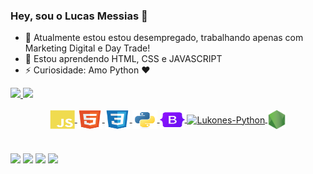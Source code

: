 ### Hey, sou o Lucas Messias 👋

- 🔭 Atualmente estou estou desempregado, trabalhando apenas com Marketing Digital e Day Trade!
- 🌱 Estou aprendendo HTML, CSS e JAVASCRIPT
- ⚡ Curiosidade: Amo Python ❤

<div>
  <a align="center" href="https://github.com/lukones">
  <img height="165em" src="https://github-readme-stats.vercel.app/api?username=Lukones&show_icons=true&include_all_commits=true&count_private=true&hide_border=false&theme=tokyonight"/>
  <img height="165em" src="https://github-readme-stats.vercel.app/api/top-langs/?username=Lukones&layout=compact&custom_title=Most%20used%20languages&langs_count=10&include_all_commits=true&hide_progress=true&hide_border=false&theme=tokyonight"/>

</div>

<div align="center" style="display: inline_block"><br>
  
  <img align="center" alt="Lukones-Js" height="30" width="40" src="https://raw.githubusercontent.com/devicons/devicon/master/icons/javascript/javascript-plain.svg">
  <img align="center" alt="Lukones-HTML" height="30" width="40" src="https://raw.githubusercontent.com/devicons/devicon/master/icons/html5/html5-original.svg">
  <img align="center" alt="Lukones-CSS" height="30" width="40" src="https://raw.githubusercontent.com/devicons/devicon/master/icons/css3/css3-original.svg">
  <img align="center" alt="Lukones-Python" height="30" width="40" src="https://raw.githubusercontent.com/devicons/devicon/master/icons/python/python-original.svg">
  <img align="center" alt="Lukones-Python" height="30" width="40" src="https://raw.githubusercontent.com/devicons/devicon/1119b9f84c0290e0f0b38982099a2bd027a48bf1/icons/bootstrap/bootstrap-original.svg">
  <img align="center" alt="Lukones-Python" height="30" width="40" src="https://cdn.icon-icons.com/icons2/2415/PNG/512/jquery_plain_wordmark_logo_icon_146445.png">
  <img align="center" alt="Lukones-Python" height="30" width="30" src="https://raw.githubusercontent.com/github/explore/80688e429a7d4ef2fca1e82350fe8e3517d3494d/topics/nodejs/nodejs.png">
</div>
  
  
# 
  
  
<div> 
  <a href="https://www.youtube.com/channel/UCjkWRzEIHtxvTpRaIB0W9FQ" target="_blank"><img src="https://img.shields.io/badge/YouTube-FF0000?style=for-the-badge&logo=youtube&logoColor=white" target="_blank"></a>
  <a href="https://instagram.com/lukonnes" target="_blank"><img src="https://img.shields.io/badge/-Instagram-%23E4405F?style=for-the-badge&logo=instagram&logoColor=white" target="_blank"></a>
  <a href = "mailto:lucasmessiasfb@gmail.com"><img src="https://img.shields.io/badge/-Gmail-%23333?style=for-the-badge&logo=gmail&logoColor=white" target="_blank"></a>
  <a href="https://www.linkedin.com/in/lukonnes" target="_blank"><img src="https://img.shields.io/badge/-LinkedIn-%230077B5?style=for-the-badge&logo=linkedin&logoColor=white" target="_blank"></a>
</div>

